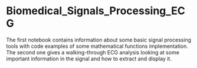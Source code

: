 # Biomedical_Signals_Processing_ECG
The first notebook contains information about some basic signal processing tools with code examples of some mathematical functions implementation. The second one gives a walking-through ECG analysis looking at some important information in the signal and how to extract and display it.
